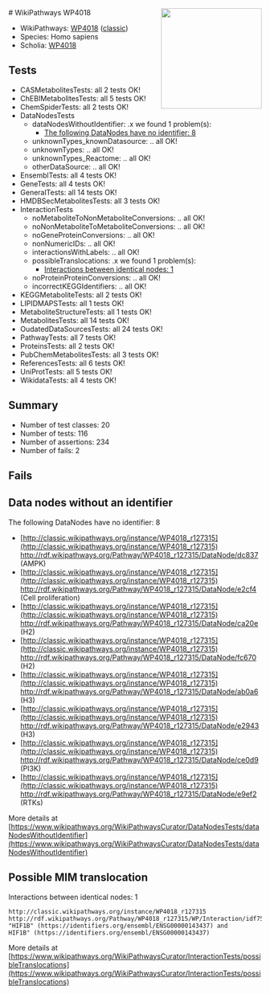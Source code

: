 <img style="float: right; width: 200px" src="https://upload.wikimedia.org/wikipedia/commons/thumb/8/83/Wplogo_with_text_500.png/640px-Wplogo_with_text_500.png" />
# WikiPathways WP4018

* WikiPathways: [WP4018](https://wikipathways.org/pathways/WP4018) ([classic](https://classic.wikipathways.org/instance/WP4018))
* Species: Homo sapiens
* Scholia: [WP4018](https://scholia.toolforge.org/wikipathways/WP4018)
## Tests
* CASMetabolitesTests: all 2 tests OK!
* ChEBIMetabolitesTests: all 5 tests OK!
* ChemSpiderTests: all 2 tests OK!
* DataNodesTests
    * dataNodesWithoutIdentifier: .x we found 1 problem(s):
        * [The following DataNodes have no identifier: 8](#d2d32fa7)
    * unknownTypes_knownDatasource: .. all OK!
    * unknownTypes: .. all OK!
    * unknownTypes_Reactome: .. all OK!
    * otherDataSource: .. all OK!
* EnsemblTests: all 4 tests OK!
* GeneTests: all 4 tests OK!
* GeneralTests: all 14 tests OK!
* HMDBSecMetabolitesTests: all 3 tests OK!
* InteractionTests
    * noMetaboliteToNonMetaboliteConversions: .. all OK!
    * noNonMetaboliteToMetaboliteConversions: .. all OK!
    * noGeneProteinConversions: .. all OK!
    * nonNumericIDs: .. all OK!
    * interactionsWithLabels: .. all OK!
    * possibleTranslocations: .x we found 1 problem(s):
        * [Interactions between identical nodes: 1](#1c118206)
    * noProteinProteinConversions: .. all OK!
    * incorrectKEGGIdentifiers: .. all OK!
* KEGGMetaboliteTests: all 2 tests OK!
* LIPIDMAPSTests: all 1 tests OK!
* MetaboliteStructureTests: all 1 tests OK!
* MetabolitesTests: all 14 tests OK!
* OudatedDataSourcesTests: all 24 tests OK!
* PathwayTests: all 7 tests OK!
* ProteinsTests: all 2 tests OK!
* PubChemMetabolitesTests: all 3 tests OK!
* ReferencesTests: all 6 tests OK!
* UniProtTests: all 5 tests OK!
* WikidataTests: all 4 tests OK!


## Summary

* Number of test classes: 20
* Number of tests: 116
* Number of assertions: 234
* Number of fails: 2

## Fails

<a name="d2d32fa7" />

## Data nodes without an identifier

The following DataNodes have no identifier: 8

* [http://classic.wikipathways.org/instance/WP4018_r127315](http://classic.wikipathways.org/instance/WP4018_r127315) http://rdf.wikipathways.org/Pathway/WP4018_r127315/DataNode/dc837 (AMPK)
* [http://classic.wikipathways.org/instance/WP4018_r127315](http://classic.wikipathways.org/instance/WP4018_r127315) http://rdf.wikipathways.org/Pathway/WP4018_r127315/DataNode/e2cf4 (Cell proliferation)
* [http://classic.wikipathways.org/instance/WP4018_r127315](http://classic.wikipathways.org/instance/WP4018_r127315) http://rdf.wikipathways.org/Pathway/WP4018_r127315/DataNode/ca20e (H2)
* [http://classic.wikipathways.org/instance/WP4018_r127315](http://classic.wikipathways.org/instance/WP4018_r127315) http://rdf.wikipathways.org/Pathway/WP4018_r127315/DataNode/fc670 (H2)
* [http://classic.wikipathways.org/instance/WP4018_r127315](http://classic.wikipathways.org/instance/WP4018_r127315) http://rdf.wikipathways.org/Pathway/WP4018_r127315/DataNode/ab0a6 (H3)
* [http://classic.wikipathways.org/instance/WP4018_r127315](http://classic.wikipathways.org/instance/WP4018_r127315) http://rdf.wikipathways.org/Pathway/WP4018_r127315/DataNode/e2943 (H3)
* [http://classic.wikipathways.org/instance/WP4018_r127315](http://classic.wikipathways.org/instance/WP4018_r127315) http://rdf.wikipathways.org/Pathway/WP4018_r127315/DataNode/ce0d9 (PI3K)
* [http://classic.wikipathways.org/instance/WP4018_r127315](http://classic.wikipathways.org/instance/WP4018_r127315) http://rdf.wikipathways.org/Pathway/WP4018_r127315/DataNode/e9ef2 (RTKs)


More details at [https://www.wikipathways.org/WikiPathwaysCurator/DataNodesTests/dataNodesWithoutIdentifier](https://www.wikipathways.org/WikiPathwaysCurator/DataNodesTests/dataNodesWithoutIdentifier)

<a name="1c118206" />

## Possible MIM translocation

Interactions between identical nodes: 1
```
http://classic.wikipathways.org/instance/WP4018_r127315 http://rdf.wikipathways.org/Pathway/WP4018_r127315/WP/Interaction/idf75c1c60 "HIF1B" (https://identifiers.org/ensembl/ENSG00000143437) and 
HIF1B" (https://identifiers.org/ensembl/ENSG00000143437)
```

More details at [https://www.wikipathways.org/WikiPathwaysCurator/InteractionTests/possibleTranslocations](https://www.wikipathways.org/WikiPathwaysCurator/InteractionTests/possibleTranslocations)

